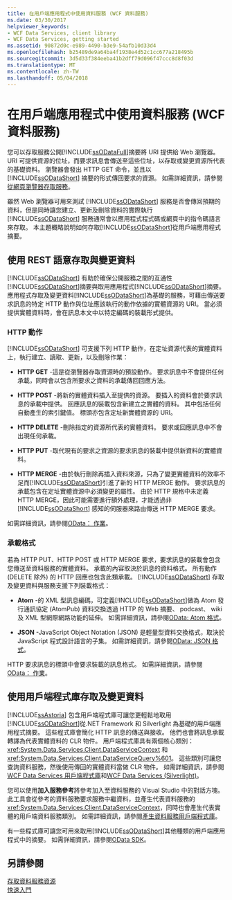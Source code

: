 ```yaml
---
title: 在用戶端應用程式中使用資料服務 (WCF 資料服務)
ms.date: 03/30/2017
helpviewer_keywords:
- WCF Data Services, client library
- WCF Data Services, getting started
ms.assetid: 90872d0c-e989-4490-b3e9-54afb10d33d4
ms.openlocfilehash: b25489de9a64ba4f1938e4d52c1cc677a218495b
ms.sourcegitcommit: 3d5d33f384eeba41b2dff79d096f47ccc8d8f03d
ms.translationtype: MT
ms.contentlocale: zh-TW
ms.lasthandoff: 05/04/2018
---
```

# <a name="using-a-data-service-in-a-client-application-wcf-data-services"></a>在用戶端應用程式中使用資料服務 (WCF 資料服務)
您可以存取服務公開[!INCLUDE[ssODataFull](../../../../includes/ssodatafull-md.md)]摘要將 URI 提供給 Web 瀏覽器。 URI 可提供資源的位址，而要求訊息會傳送至這些位址，以存取或變更資源所代表的基礎資料。 瀏覽器會發出 HTTP GET 命令，並且以 [!INCLUDE[ssODataShort](../../../../includes/ssodatashort-md.md)] 摘要的形式傳回要求的資源。 如需詳細資訊，請參閱[從網頁瀏覽器存取服務](../../../../docs/framework/data/wcf/accessing-the-service-from-a-web-browser-wcf-data-services-quickstart.md)。  
  
 雖然 Web 瀏覽器可用來測試 [!INCLUDE[ssODataShort](../../../../includes/ssodatashort-md.md)] 服務是否會傳回預期的資料，但是同時讓您建立、更新及刪除資料的實際執行 [!INCLUDE[ssODataShort](../../../../includes/ssodatashort-md.md)] 服務通常會以應用程式程式碼或網頁中的指令碼語言來存取。 本主題概略說明如何存取[!INCLUDE[ssODataShort](../../../../includes/ssodatashort-md.md)]從用戶端應用程式摘要。  
  
## <a name="accessing-and-changing-data-using-rest-semantics"></a>使用 REST 語意存取與變更資料  
 [!INCLUDE[ssODataShort](../../../../includes/ssodatashort-md.md)] 有助於確保公開服務之間的互通性[!INCLUDE[ssODataShort](../../../../includes/ssodatashort-md.md)]摘要與取用應用程式[!INCLUDE[ssODataShort](../../../../includes/ssodatashort-md.md)]摘要。 應用程式存取及變更資料[!INCLUDE[ssODataShort](../../../../includes/ssodatashort-md.md)]為基礎的服務，可藉由傳送要求訊息的特定 HTTP 動作與位址應該執行的動作依據的實體資源的 URI。 當必須提供實體資料時，會在訊息本文中以特定編碼的裝載形式提供。  
  
### <a name="http-actions"></a>HTTP 動作  
 [!INCLUDE[ssODataShort](../../../../includes/ssodatashort-md.md)] 可支援下列 HTTP 動作，在定址資源代表的實體資料上，執行建立、讀取、更新，以及刪除作業：  
  
-   **HTTP GET** -這是從瀏覽器存取資源時的預設動作。 要求訊息中不會提供任何承載，同時會以包含所要求之資料的承載傳回回應方法。  
  
-   **HTTP POST** -將新的實體資料插入至提供的資源。 要插入的資料會於要求訊息的承載中提供。 回應訊息的裝載包含新建立之實體的資料。 其中包括任何自動產生的索引鍵值。 標頭亦包含定址新實體資源的 URI。  
  
-   **HTTP DELETE** -刪除指定的資源所代表的實體資料。 要求或回應訊息中不會出現任何承載。  
  
-   **HTTP PUT** -取代現有的要求之資源的要求訊息的裝載中提供新資料的實體資料。  
  
-   **HTTP MERGE** -由於執行刪除再插入資料來源，只為了變更實體資料的效率不足而[!INCLUDE[ssODataShort](../../../../includes/ssodatashort-md.md)]引進了新的 HTTP MERGE 動作。 要求訊息的承載包含在定址實體資源中必須變更的屬性。 由於 HTTP 規格中未定義 HTTP MERGE，因此可能需要進行額外處理，才能透過非 [!INCLUDE[ssODataShort](../../../../includes/ssodatashort-md.md)] 感知的伺服器來路由傳送 HTTP MERGE 要求。  
  
 如需詳細資訊，請參閱[OData： 作業](http://go.microsoft.com/fwlink/?LinkId=185792)。  
  
### <a name="payload-formats"></a>承載格式  
 若為 HTTP PUT、HTTP POST 或 HTTP MERGE 要求，要求訊息的裝載會包含您傳送至資料服務的實體資料。 承載的內容取決於訊息的資料格式。 所有動作 (DELETE 除外) 的 HTTP 回應也包含此類承載。 [!INCLUDE[ssODataShort](../../../../includes/ssodatashort-md.md)] 存取及變更資料與服務支援下列裝載格式：  
  
-   **Atom** -的 XML 型訊息編碼，可定義[!INCLUDE[ssODataShort](../../../../includes/ssodatashort-md.md)]做為 Atom 發行通訊協定 (AtomPub) 資料交換透過 HTTP 的 Web 摘要、 podcast、 wiki 及 XML 型網際網路功能的延伸。 如需詳細資訊，請參閱[OData: Atom 格式](http://go.microsoft.com/fwlink/?LinkId=185794)。  
  
-   **JSON** -JavaScript Object Notation (JSON) 是輕量型資料交換格式，取決於 JavaScript 程式設計語言的子集。 如需詳細資訊，請參閱[OData: JSON 格式](http://go.microsoft.com/fwlink/?LinkId=185795)。  
  
 HTTP 要求訊息的標頭中會要求裝載的訊息格式。 如需詳細資訊，請參閱[OData： 作業](http://go.microsoft.com/fwlink/?LinkID=185792)。  
  
## <a name="accessing-and-changing-data-using-client-libraries"></a>使用用戶端程式庫存取及變更資料  
 [!INCLUDE[ssAstoria](../../../../includes/ssastoria-md.md)] 包含用戶端程式庫可讓您更輕鬆地取用[!INCLUDE[ssODataShort](../../../../includes/ssodatashort-md.md)]從.NET Framework 和 Silverlight 為基礎的用戶端應用程式摘要。 這些程式庫會簡化 HTTP 訊息的傳送與接收。 他們也會將訊息承載轉譯為代表實體資料的 CLR 物件。 用戶端程式庫具有兩個核心類別： <xref:System.Data.Services.Client.DataServiceContext> 和 <xref:System.Data.Services.Client.DataServiceQuery%601>。 這些類別可讓您查詢資料服務，然後使用傳回的實體資料當做 CLR 物件。 如需詳細資訊，請參閱[WCF Data Services 用戶端程式庫](../../../../docs/framework/data/wcf/wcf-data-services-client-library.md)和[WCF Data Services (Silverlight)](http://msdn.microsoft.com/library/c0cd9f4b-1372-48e4-9935-c8421239da30)。  
  
 您可以使用**加入服務參考**將參考加入至資料服務的 Visual Studio 中的對話方塊。 此工具會從參考的資料服務要求服務中繼資料，並產生代表資料服務的 <xref:System.Data.Services.Client.DataServiceContext>，同時也會產生代表實體的用戶端資料服務類別。 如需詳細資訊，請參閱[產生資料服務用戶端程式庫](../../../../docs/framework/data/wcf/generating-the-data-service-client-library-wcf-data-services.md)。  
  
 有一些程式庫可讓您可用來取用[!INCLUDE[ssODataShort](../../../../includes/ssodatashort-md.md)]其他種類的用戶端應用程式中的摘要。 如需詳細資訊，請參閱[OData SDK](http://go.microsoft.com/fwlink/?LinkId=185796)。  
  
## <a name="see-also"></a>另請參閱  
 [存取資料服務資源](../../../../docs/framework/data/wcf/accessing-data-service-resources-wcf-data-services.md)  
 [快速入門](../../../../docs/framework/data/wcf/quickstart-wcf-data-services.md)
